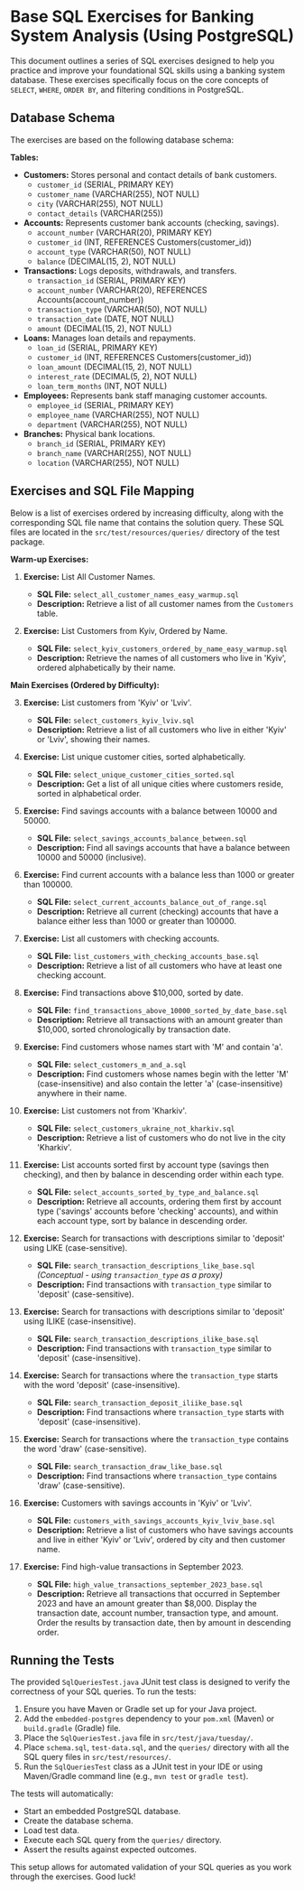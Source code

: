 # Base SQL Exercises for Banking System Analysis (Using PostgreSQL)

This document outlines a series of SQL exercises designed to help you practice and improve your foundational SQL skills using a banking system database. These exercises specifically focus on the core concepts of `SELECT`, `WHERE`, `ORDER BY`, and filtering conditions in PostgreSQL.

## Database Schema

The exercises are based on the following database schema:

**Tables:**

* **Customers:** Stores personal and contact details of bank customers.
    * `customer_id` (SERIAL, PRIMARY KEY)
    * `customer_name` (VARCHAR(255), NOT NULL)
    * `city` (VARCHAR(255), NOT NULL)
    * `contact_details` (VARCHAR(255))
* **Accounts:** Represents customer bank accounts (checking, savings).
    * `account_number` (VARCHAR(20), PRIMARY KEY)
    * `customer_id` (INT, REFERENCES Customers(customer_id))
    * `account_type` (VARCHAR(50), NOT NULL)
    * `balance` (DECIMAL(15, 2), NOT NULL)
* **Transactions:** Logs deposits, withdrawals, and transfers.
    * `transaction_id` (SERIAL, PRIMARY KEY)
    * `account_number` (VARCHAR(20), REFERENCES Accounts(account_number))
    * `transaction_type` (VARCHAR(50), NOT NULL)
    * `transaction_date` (DATE, NOT NULL)
    * `amount` (DECIMAL(15, 2), NOT NULL)
* **Loans:** Manages loan details and repayments.
    * `loan_id` (SERIAL, PRIMARY KEY)
    * `customer_id` (INT, REFERENCES Customers(customer_id))
    * `loan_amount` (DECIMAL(15, 2), NOT NULL)
    * `interest_rate` (DECIMAL(5, 2), NOT NULL)
    * `loan_term_months` (INT, NOT NULL)
* **Employees:** Represents bank staff managing customer accounts.
    * `employee_id` (SERIAL, PRIMARY KEY)
    * `employee_name` (VARCHAR(255), NOT NULL)
    * `department` (VARCHAR(255), NOT NULL)
* **Branches:** Physical bank locations.
    * `branch_id` (SERIAL, PRIMARY KEY)
    * `branch_name` (VARCHAR(255), NOT NULL)
    * `location` (VARCHAR(255), NOT NULL)

## Exercises and SQL File Mapping

Below is a list of exercises ordered by increasing difficulty, along with the corresponding SQL file name that contains the solution query. These SQL files are located in the `src/test/resources/queries/` directory of the test package.

**Warm-up Exercises:**

1.  **Exercise:** List All Customer Names.
    * **SQL File:** `select_all_customer_names_easy_warmup.sql`
    * **Description:** Retrieve a list of all customer names from the `Customers` table.

2.  **Exercise:** List Customers from Kyiv, Ordered by Name.
    * **SQL File:** `select_kyiv_customers_ordered_by_name_easy_warmup.sql`
    * **Description:** Retrieve the names of all customers who live in 'Kyiv', ordered alphabetically by their name.

**Main Exercises (Ordered by Difficulty):**

3.  **Exercise:** List customers from 'Kyiv' or 'Lviv'.
    * **SQL File:** `select_customers_kyiv_lviv.sql`
    * **Description:** Retrieve a list of all customers who live in either 'Kyiv' or 'Lviv', showing their names.

4.  **Exercise:** List unique customer cities, sorted alphabetically.
    * **SQL File:** `select_unique_customer_cities_sorted.sql`
    * **Description:** Get a list of all unique cities where customers reside, sorted in alphabetical order.

5.  **Exercise:** Find savings accounts with a balance between 10000 and 50000.
    * **SQL File:** `select_savings_accounts_balance_between.sql`
    * **Description:** Find all savings accounts that have a balance between 10000 and 50000 (inclusive).

6.  **Exercise:** Find current accounts with a balance less than 1000 or greater than 100000.
    * **SQL File:** `select_current_accounts_balance_out_of_range.sql`
    * **Description:** Retrieve all current (checking) accounts that have a balance either less than 1000 or greater than 100000.

7.  **Exercise:** List all customers with checking accounts.
    * **SQL File:** `list_customers_with_checking_accounts_base.sql`
    * **Description:** Retrieve a list of all customers who have at least one checking account.

8.  **Exercise:** Find transactions above $10,000, sorted by date.
    * **SQL File:** `find_transactions_above_10000_sorted_by_date_base.sql`
    * **Description:** Retrieve all transactions with an amount greater than $10,000, sorted chronologically by transaction date.

9.  **Exercise:** Find customers whose names start with 'M' and contain 'а'.
    * **SQL File:** `select_customers_m_and_a.sql`
    * **Description:** Find customers whose names begin with the letter 'M' (case-insensitive) and also contain the letter 'а' (case-insensitive) anywhere in their name.

10. **Exercise:** List customers not from 'Kharkiv'.
    * **SQL File:** `select_customers_ukraine_not_kharkiv.sql`
    * **Description:** Retrieve a list of customers who do not live in the city 'Kharkiv'.

11. **Exercise:** List accounts sorted first by account type (savings then checking), and then by balance in descending order within each type.
    * **SQL File:** `select_accounts_sorted_by_type_and_balance.sql`
    * **Description:** Retrieve all accounts, ordering them first by account type ('savings' accounts before 'checking' accounts), and within each account type, sort by balance in descending order.

12. **Exercise:** Search for transactions with descriptions similar to 'deposit' using LIKE (case-sensitive).
    * **SQL File:** `search_transaction_descriptions_like_base.sql` *(Conceptual - using `transaction_type` as a proxy)*
    * **Description:** Find transactions with `transaction_type` similar to 'deposit' (case-sensitive).

13. **Exercise:** Search for transactions with descriptions similar to 'deposit' using ILIKE (case-insensitive).
    * **SQL File:** `search_transaction_descriptions_ilike_base.sql`
    * **Description:** Find transactions with `transaction_type` similar to 'deposit' (case-insensitive).

14. **Exercise:** Search for transactions where the `transaction_type` starts with the word 'deposit' (case-insensitive).
    * **SQL File:** `search_transaction_deposit_iliike_base.sql`
    * **Description:** Find transactions where `transaction_type` starts with 'deposit' (case-insensitive).

15. **Exercise:** Search for transactions where the `transaction_type` contains the word 'draw' (case-sensitive).
    * **SQL File:** `search_transaction_draw_like_base.sql`
    * **Description:** Find transactions where `transaction_type` contains 'draw' (case-sensitive).

16. **Exercise:** Customers with savings accounts in 'Kyiv' or 'Lviv'.
    * **SQL File:** `customers_with_savings_accounts_kyiv_lviv_base.sql`
    * **Description:** Retrieve a list of customers who have savings accounts and live in either 'Kyiv' or 'Lviv', ordered by city and then customer name.

17. **Exercise:** Find high-value transactions in September 2023.
    * **SQL File:** `high_value_transactions_september_2023_base.sql`
    * **Description:** Retrieve all transactions that occurred in September 2023 and have an amount greater than $8,000. Display the transaction date, account number, transaction type, and amount. Order the results by transaction date, then by amount in descending order.

## Running the Tests

The provided `SqlQueriesTest.java` JUnit test class is designed to verify the correctness of your SQL queries. To run the tests:

1.  Ensure you have Maven or Gradle set up for your Java project.
2.  Add the `embedded-postgres` dependency to your `pom.xml` (Maven) or `build.gradle` (Gradle) file.
3.  Place the `SqlQueriesTest.java` file in `src/test/java/tuesday/`.
4.  Place `schema.sql`, `test-data.sql`, and the `queries/` directory with all the SQL query files in `src/test/resources/`.
5.  Run the `SqlQueriesTest` class as a JUnit test in your IDE or using Maven/Gradle command line (e.g., `mvn test` or `gradle test`).

The tests will automatically:

* Start an embedded PostgreSQL database.
* Create the database schema.
* Load test data.
* Execute each SQL query from the `queries/` directory.
* Assert the results against expected outcomes.

This setup allows for automated validation of your SQL queries as you work through the exercises. Good luck!